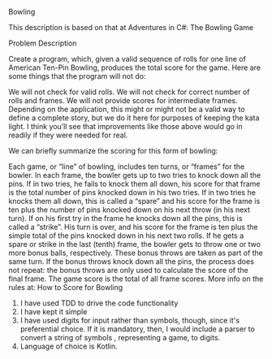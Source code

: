 Bowling

This description is based on that at Adventures in C#: The Bowling Game

Problem Description

Create a program, which, given a valid sequence of rolls for one line of American Ten-Pin Bowling, produces the total score for the game. Here are some things that the program will not do:


We will not check for valid rolls.
We will not check for correct number of rolls and frames.
We will not provide scores for intermediate frames.
Depending on the application, this might or might not be a valid way to define a complete story, but we do it here for purposes of keeping the kata light. I think you’ll see that improvements like those above would go in readily if they were needed for real.


We can briefly summarize the scoring for this form of bowling:


Each game, or “line” of bowling, includes ten turns, or “frames” for the bowler.
In each frame, the bowler gets up to two tries to knock down all the pins.
If in two tries, he fails to knock them all down, his score for that frame is the total number of pins knocked down in his two tries.
If in two tries he knocks them all down, this is called a “spare” and his score for the frame is ten plus the number of pins knocked down on his next throw (in his next turn).
If on his first try in the frame he knocks down all the pins, this is called a “strike”. His turn is over, and his score for the frame is ten plus the simple total of the pins knocked down in his next two rolls.
If he gets a spare or strike in the last (tenth) frame, the bowler gets to throw one or two more bonus balls, respectively. These bonus throws are taken as part of the same turn. If the bonus throws knock down all the pins, the process does not repeat: the bonus throws are only used to calculate the score of the final frame.
The game score is the total of all frame scores.
More info on the rules at: How to Score for Bowling

1. I have used TDD to drive the code functionality
2. I have kept it simple
3. I have used digits for input rather than symbols, though, since it's preferential choice. If it is mandatory, then, I would include a parser to convert a string of symbols , representing a game, to digits.
4. Language of choice is Kotlin.

